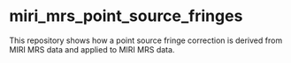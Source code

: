 # miri_mrs_point_source_fringes
This repository shows how a point source fringe correction is derived from MIRI MRS data and applied to MIRI MRS data.
